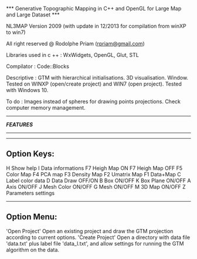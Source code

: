 
*** Generative Topographic Mapping in C++ and OpenGL for Large Map and Large Dataset ***

NL3MAP Version 2009 (with update in 12/2013 for compilation from winXP to win7)

All right reserved @ Rodolphe Priam (rpriam@gmail.com)

Libraries used in c ++ : WxWidgets, OpenGL, Glut, STL

Compilator             : Code::Blocks

Descriptive            : GTM with hierarchical initialisations. 3D visualisation. Window. Tested on WINXP (open/create project) and WIN7 (open project). Tested with Windows 10.

To do                  : Images instead of spheres for drawing points projections. Check computer memory management.


**************
***FEATURES***
**************

--------------
Option Keys:
--------------
H  Show help
I  Data informations
F7 Heigh Map ON
F7 Heigh Map OFF
F5 Color Map
F4 PCA map
F3 Density Map
F2 Umatrix Map
F1 Data+Map
C  Label color data
D Data Draw OFF/ON
B Box ON/OFF
K Box Plane ON/OFF
A Axis ON/OFF
J Mesh Color ON/OFF
G Mesh ON/OFF
M 3D Map ON/OFF
Z Parameters settings


--------------
Option Menu:
--------------
'Open Project'   Open an existing project and draw the GTM projection according to current options.
'Create Project' Open a directory with data file 'data.txt' plus label file 'data_l.txt', and allow settings for running the GTM algorithm on the data.
